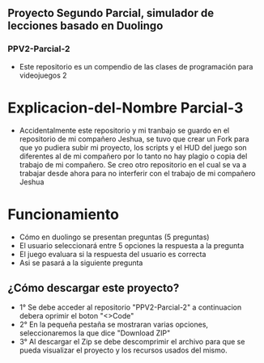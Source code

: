 ## Proyecto Segundo Parcial, simulador de lecciones basado en Duolingo #

### PPV2-Parcial-2 #
- Este repositorio es un compendio de las clases de programación para videojuegos 2

 
# Explicacion-del-Nombre Parcial-3 #
- Accidentalmente este repositorio y mi tranbajo se guardo en el repositorio de mi compañero Jeshua, se tuvo que crear un Fork para que yo pudiera subir mi proyecto, los scripts y el HUD del juego son diferentes al de mi compañero por lo tanto no hay plagio o copia del trabajo de mi compañero. Se creo otro repositorio en el cual se va a trabajar desde ahora para no interferir con el trabajo de mi compañero Jeshua
  

# Funcionamiento #
- Cómo en duolingo se presentan preguntas (5 preguntas) 
- El usuario seleccionará entre 5 opciones la respuesta a la pregunta
- El juego evaluara si la respuesta del usuario es correcta 
- Asi se pasará a la siguiente pregunta

## ¿Cómo descargar este proyecto? ##
- 1° Se debe acceder al repositorio "PPV2-Parcial-2" a continuacion debera oprimir el boton "<>Code"
- 2° En la pequeña pestaña  se mostraran varias opciones, seleccionaremos la que dice "Download ZIP"
- 3° Al descargar el Zip se debe descomprimir el archivo para que se pueda visualizar el proyecto y los recursos usados del mismo.  


